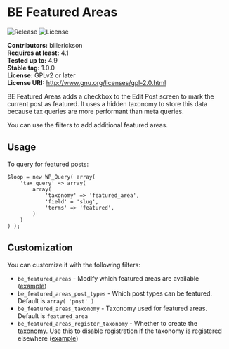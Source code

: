 # BE Featured Areas #
![Release](https://img.shields.io/github/release/billerickson/be-featured-post-checkbox.svg) ![License](https://img.shields.io/badge/license-GPL--2.0%2B-red.svg?style=flat-square&maxAge=2592000)

**Contributors:** billerickson  
**Requires at least:** 4.1  
**Tested up to:** 4.9  
**Stable tag:** 1.0.0  
**License:** GPLv2 or later  
**License URI:** http://www.gnu.org/licenses/gpl-2.0.html

BE Featured Areas adds a checkbox to the Edit Post screen to mark the current post as featured. It uses a hidden taxonomy to store this data because tax queries are more performant than meta queries.

You can use the filters to add additional featured areas.

## Usage ##

To query for featured posts:

```
$loop = new WP_Query( array(
	'tax_query' => array(
		array(
			'taxonomy' => 'featured_area',
			'field' = 'slug',
			'terms' => 'featured',
		)
	)
) );
```

## Customization ##

You can customize it with the following filters:

* `be_featured_areas` - Modify which featured areas are available ([example](https://gist.github.com/billerickson/60de534fb4424818a9c55af6be5917f3))
* `be_featured_areas_post_types` - Which post types can be featured. Default is `array( 'post' )`
* `be_featured_areas_taxonomy` - Taxonomy used for featured areas. Default is `featured_area`
* `be_featured_areas_register_taxonomy` - Whether to create the taxonomy. Use this to disable registration if the taxonomy is registered elsewhere ([example](https://gist.github.com/billerickson/819f70e593781a87eff018486a3946f4))

